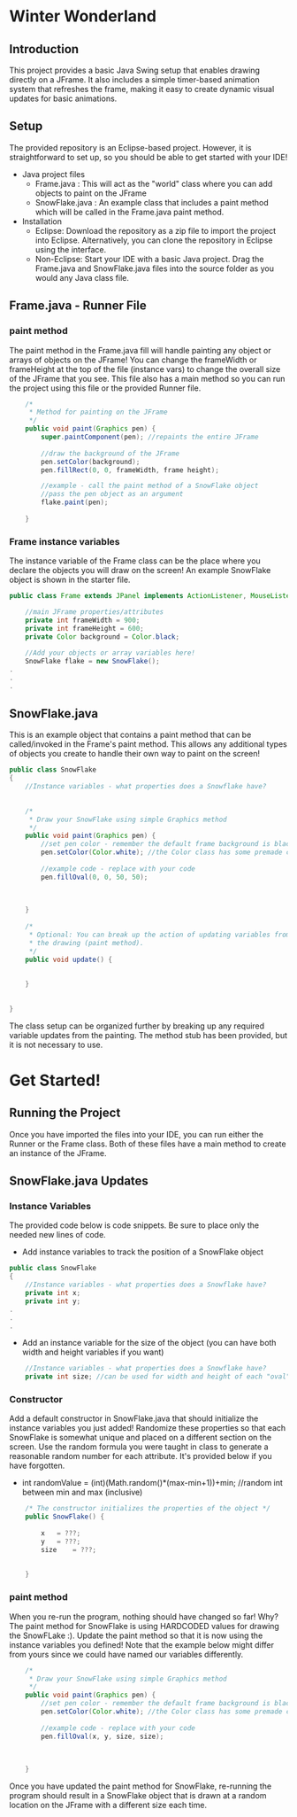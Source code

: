 # Winter Wonderland
## Introduction
This project provides a basic Java Swing setup that enables drawing directly on a JFrame. It also includes a simple timer-based animation system that refreshes the frame, making it easy to create dynamic visual updates for basic animations.
## Setup
The provided repository is an Eclipse-based project. However, it is straightforward to set up, so you should be able to get started with your IDE!
* Java project files
  * Frame.java : This will act as the "world" class where you can add objects to paint on the JFrame
  * SnowFlake.java : An example class that includes a paint method which will be called in the Frame.java paint method.
* Installation
  * Eclipse: Download the repository as a zip file to import the project into Eclipse. Alternatively, you can clone the repository in Eclipse using the interface.
  * Non-Eclipse: Start your IDE with a basic Java project. Drag the Frame.java and SnowFlake.java files into the source folder as you would any Java class file. 

## Frame.java - Runner File
### paint method
The paint method in the Frame.java fill will handle painting any object or arrays of objects on the JFrame! You can change the frameWidth or frameHeight at the top of the file (instance vars) to change the overall size of the JFrame that you see. This file also has a main method so you can run the project using this file or the provided Runner file.  
```java
	/*
	 * Method for painting on the JFrame
	 */
	public void paint(Graphics pen) {
		super.paintComponent(pen); //repaints the entire JFrame
		
		//draw the background of the JFrame
		pen.setColor(background);
		pen.fillRect(0, 0, frameWidth, frame height);

		//example - call the paint method of a SnowFlake object
		//pass the pen object as an argument
		flake.paint(pen);
				
	}
```
### Frame instance variables
The instance variable of the Frame class can be the place where you declare the objects you will draw on the screen! An example SnowFlake object is shown in the starter file.
```java
public class Frame extends JPanel implements ActionListener, MouseListener, KeyListener {

	//main JFrame properties/attributes
	private int frameWidth = 900;
	private int frameHeight = 600;
	private Color background = Color.black;
	
	//Add your objects or array variables here!
	SnowFlake flake = new SnowFlake();
.
.
.
```
## SnowFlake.java
This is an example object that contains a paint method that can be called/invoked in the Frame's paint method. This allows any additional types of objects you create to handle their own way to paint on the screen!
```java
public class SnowFlake
{
	//Instance variables - what properties does a Snowflake have?
	
	
	/*
	 * Draw your SnowFlake using simple Graphics method
	 */
	public void paint(Graphics pen) {
		//set pen color - remember the default frame background is black
		pen.setColor(Color.white); //the Color class has some premade colors
		
		//example code - replace with your code
		pen.fillOval(0, 0, 50, 50);
		
		
		
	}
	
	/*
	 * Optional: You can break up the action of updating variables from
	 * the drawing (paint method).
	 */
	public void update() {
		
		
	}
	
	
}
```
The class setup can be organized further by breaking up any required variable updates from the painting. The method stub has been provided, but it is not necessary to use. 

# Get Started!
## Running the Project
Once you have imported the files into your IDE, you can run either the Runner or the Frame class. Both of these files have a main method to create an instance of the JFrame.
## SnowFlake.java Updates
### Instance Variables
The provided code below is code snippets. Be sure to place only the needed new lines of code.
* Add instance variables to track the position of a SnowFlake object
```java
public class SnowFlake
{
	//Instance variables - what properties does a Snowflake have?
	private int x;
	private int y;
.
.
.
```
* Add an instance variable for the size of the object (you can have both width and height variables if you want)
```java
	//Instance variables - what properties does a Snowflake have?
	private int size; //can be used for width and height of each "oval" 
```
### Constructor
Add a default constructor in SnowFlake.java that should initialize the instance variables you just added! Randomize these properties so that each SnowFlake is somewhat unique and placed on a different section on the screen. Use the random formula you were taught in class to generate a reasonable random number for each attribute. It's provided below if you have forgotten. 
* int randomValue = (int)(Math.random()*(max-min+1))+min; //random int between min and max (inclusive)
```java
	/* The constructor initializes the properties of the object */
	public SnowFlake() {
		
		x 	= ???;
		y 	= ???;
		size 	= ???;
		
		
	}


```
### paint method
When you re-run the program, nothing should have changed so far! Why? The paint method for SnowFlake is using HARDCODED values for drawing the SnowFLake :). Update the paint method so that it is now using the instance variables you defined! Note that the example below might differ from yours since we could have named our variables differently. 
```java
	/*
	 * Draw your SnowFlake using simple Graphics method
	 */
	public void paint(Graphics pen) {
		//set pen color - remember the default frame background is black
		pen.setColor(Color.white); //the Color class has some premade colors
		
		//example code - replace with your code
		pen.fillOval(x, y, size, size);
		
		
		
	}
```
Once you have updated the paint method for SnowFlake, re-running the program should result in a SnowFlake object that is drawn at a random location on the JFrame with a different size each time. 
